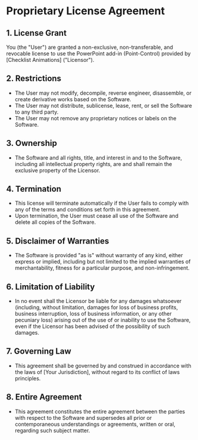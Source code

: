 # Proprietary License Agreement

## 1. License Grant
You (the "User") are granted a non-exclusive, non-transferable, and revocable license to use the PowerPoint add-in (Point-Control) provided by [Checklist Animations] ("Licensor").

## 2. Restrictions
- The User may not modify, decompile, reverse engineer, disassemble, or create derivative works based on the Software.
- The User may not distribute, sublicense, lease, rent, or sell the Software to any third party.
- The User may not remove any proprietary notices or labels on the Software.

## 3. Ownership
- The Software and all rights, title, and interest in and to the Software, including all intellectual property rights, are and shall remain the exclusive property of the Licensor.

## 4. Termination
- This license will terminate automatically if the User fails to comply with any of the terms and conditions set forth in this agreement.
- Upon termination, the User must cease all use of the Software and delete all copies of the Software.

## 5. Disclaimer of Warranties
- The Software is provided "as is" without warranty of any kind, either express or implied, including but not limited to the implied warranties of merchantability, fitness for a particular purpose, and non-infringement.

## 6. Limitation of Liability
- In no event shall the Licensor be liable for any damages whatsoever (including, without limitation, damages for loss of business profits, business interruption, loss of business information, or any other pecuniary loss) arising out of the use of or inability to use the Software, even if the Licensor has been advised of the possibility of such damages.

## 7. Governing Law
- This agreement shall be governed by and construed in accordance with the laws of [Your Jurisdiction], without regard to its conflict of laws principles.

## 8. Entire Agreement
- This agreement constitutes the entire agreement between the parties with respect to the Software and supersedes all prior or contemporaneous understandings or agreements, written or oral, regarding such subject matter.
